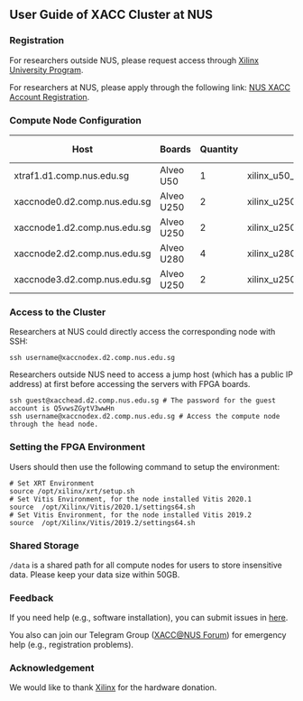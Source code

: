 

## User Guide of XACC Cluster at NUS

### Registration
For researchers outside NUS, please request access through [Xilinx University Program](https://www.xilinx.com/support/university/XUP-XACC.html).

For researchers at NUS, please apply through the following link: [NUS XACC Account Registration](https://forms.gle/fvfPgJypd1sSWzHm8).

### Compute Node Configuration

|Host    | Boards |  Quantity | Shell Version | XRT Version | Vitis Version |
|--------|--------|-------|----------|-------------|-------------------|
| xtraf1.d1.comp.nus.edu.sg    |  Alveo U50 | 1 | xilinx_u50_gen3x16_xdma_201920_3 | 2.7.766 | Vitis 2020.1 |
| xaccnode0.d2.comp.nus.edu.sg |  Alveo U250 | 2 | xilinx_u250_xdma_201830_2 | 2.7.766 | Vitis 2020.1 |
| xaccnode1.d2.comp.nus.edu.sg |  Alveo U250 | 2 | xilinx_u250_xdma_201830_2 | 2.7.766 | Vitis 2020.1 |
| xaccnode2.d2.comp.nus.edu.sg |  Alveo U280 | 4 | xilinx_u280_xdma_201920_1 | 2.5.309 | Vitis 2019.2 |
| xaccnode3.d2.comp.nus.edu.sg |  Alveo U250 | 2 | xilinx_u250_qdma_201920_1 | 2.5.309 | Vitis 2019.2 |

### Access to the Cluster
Researchers at NUS could directly access the corresponding node with SSH: 
```shell
ssh username@xaccnodex.d2.comp.nus.edu.sg
```
Researchers outside NUS need to access a jump host (which has a public IP address) at first before accessing the servers with FPGA boards. 
```shell
ssh guest@xacchead.d2.comp.nus.edu.sg # The password for the guest account is Q5vwsZGytV3wwHn
ssh username@xaccnodex.d2.comp.nus.edu.sg # Access the compute node through the head node.
```

### Setting the FPGA Environment

Users should then use the following command to setup the environment:
```shell
# Set XRT Environment
source /opt/xilinx/xrt/setup.sh
# Set Vitis Environment, for the node installed Vitis 2020.1
source  /opt/Xilinx/Vitis/2020.1/settings64.sh
# Set Vitis Environment, for the node installed Vitis 2019.2
source  /opt/Xilinx/Vitis/2019.2/settings64.sh
```

### Shared Storage

```/data``` is a shared path for all compute nodes for users to store insensitive data. 
Please keep your data size within 50GB.

### Feedback 

If you need help (e.g., software installation), you can submit issues in [here](https://github.com/XACCNUS/Cluster/issues/new).

You also can join our Telegram Group ([XACC@NUS Forum](https://github.com/XACCNUS/Cluster/issues/new)) for emergency help (e.g., registration problems).


### Acknowledgement
We would like to thank [Xilinx](https://www.xilinx.com/) for the hardware donation.
